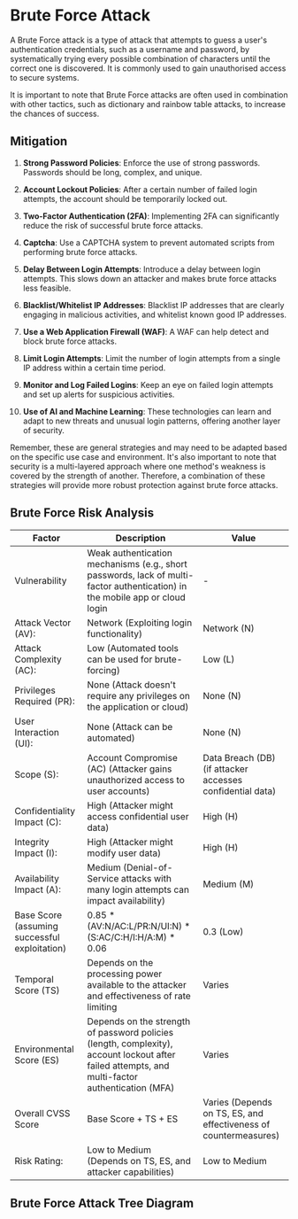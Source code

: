 # Brute Force Attack 

A Brute Force attack is a type of attack that attempts to guess a user's authentication credentials, such as a username and password, by systematically trying every possible combination of characters until the correct one is discovered. It is commonly used to gain unauthorised access to secure systems.

It is important to note that Brute Force attacks are often used in combination with other tactics, such as dictionary and rainbow table attacks, to increase the chances of success.


## Mitigation

1. **Strong Password Policies**: Enforce the use of strong passwords. Passwords should be long, complex, and unique.

2. **Account Lockout Policies**: After a certain number of failed login attempts, the account should be temporarily locked out.

3. **Two-Factor Authentication (2FA)**: Implementing 2FA can significantly reduce the risk of successful brute force attacks.

4. **Captcha**: Use a CAPTCHA system to prevent automated scripts from performing brute force attacks.

5. **Delay Between Login Attempts**: Introduce a delay between login attempts. This slows down an attacker and makes brute force attacks less feasible.

6. **Blacklist/Whitelist IP Addresses**: Blacklist IP addresses that are clearly engaging in malicious activities, and whitelist known good IP addresses.

7. **Use a Web Application Firewall (WAF)**: A WAF can help detect and block brute force attacks.

8. **Limit Login Attempts**: Limit the number of login attempts from a single IP address within a certain time period.

9. **Monitor and Log Failed Logins**: Keep an eye on failed login attempts and set up alerts for suspicious activities.

10. **Use of AI and Machine Learning**: These technologies can learn and adapt to new threats and unusual login patterns, offering another layer of security.

Remember, these are general strategies and may need to be adapted based on the specific use case and environment. It's also important to note that security is a multi-layered approach where one method's weakness is covered by the strength of another. Therefore, a combination of these strategies will provide more robust protection against brute force attacks.

## Brute Force Risk Analysis

| **Factor**                  | **Description**                                                                                                              | **Value**                                                 |
|-----------------------------|------------------------------------------------------------------------------------------------------------------------------|-----------------------------------------------------------|
| Vulnerability               | Weak authentication mechanisms (e.g., short passwords, lack of multi-factor authentication) in the mobile app or cloud login | -                                                         |
| Attack Vector (AV):         | Network (Exploiting login functionality)                                                                                     | Network (N)                                               |
| Attack Complexity (AC):     | Low (Automated tools can be used for brute-forcing)                                                                          | Low (L)                                                   |
| Privileges Required (PR):   | None (Attack doesn't require any privileges on the application or cloud)                                                     | None (N)                                                  |
| User Interaction (UI):      | None (Attack can be automated)                                                                                               | None (N)                                                  |
| Scope (S):                  | Account Compromise (AC) (Attacker gains unauthorized access to user accounts)                                                | Data Breach (DB) (if attacker accesses confidential data) |
| Confidentiality Impact (C): | High (Attacker might access confidential user data)                                                                          | High (H)                                                  |
| Integrity Impact (I):       | High (Attacker might modify user data)                                                                                       | High (H)                                                  |
| Availability Impact (A):    | Medium (Denial-of-Service attacks with many login attempts can impact availability)                                          | Medium (M)                                                |
|Base Score (assuming successful exploitation) | 0.85 * (AV:N/AC:L/PR:N/UI:N) * (S:AC/C:H/I:H/A:M) * 0.06 | 0.3 (Low)
|Temporal Score (TS) | Depends on the processing power available to the attacker and effectiveness of rate limiting | Varies |
|Environmental Score (ES) | Depends on the strength of password policies (length, complexity), account lockout after failed attempts, and multi-factor authentication (MFA) | Varies |
|Overall CVSS Score | Base Score + TS + ES | Varies (Depends on TS, ES, and effectiveness of countermeasures) | Low to Medium |
Risk Rating: | Low to Medium (Depends on TS, ES, and attacker capabilities) | Low to Medium |

## Brute Force Attack Tree Diagram